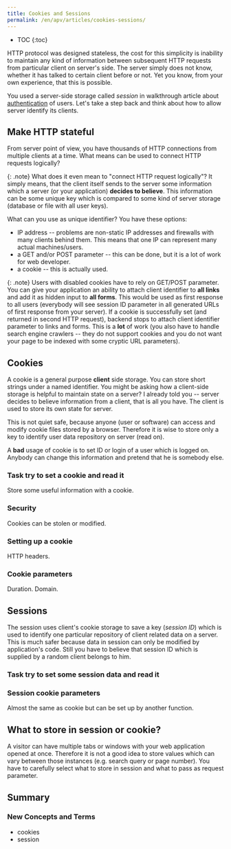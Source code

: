 ```yaml
---
title: Cookies and Sessions
permalink: /en/apv/articles/cookies-sessions/
---
```


* TOC
{:toc}

HTTP protocol was designed stateless, the cost for this simplicity is inability to maintain any kind
of information between subsequent HTTP requests from particular client on server's side. The server simply does
not know, whether it has talked to certain client before or not. Yet you know, from your own experience,
that this is possible.

You used a server-side storage called *session* in walkthrough article about [authentication](/en/apv/walkthrough/login)
of users. Let's take a step back and think about how to allow server identify its clients.

## Make HTTP stateful
From server point of view, you have thousands of HTTP connections from multiple clients at a time.
What means can be used to connect HTTP requests logically?

{: .note}
What does it even mean to "connect HTTP request logically"? It simply means, that the client itself sends
to the server some information which a server (or your application) **decides to believe**. This information
can be some unique key which is compared to some kind of server storage (database or file with all user keys).

What can you use as unique identifier? You have these options:

- IP address -- problems are non-static IP addresses and firewalls with many clients behind them. This
  means that one IP can represent many actual machines/users.
- a GET and/or POST parameter -- this can be done, but it is a lot of work for web developer.
- a cookie -- this is actually used.

{: .note}
Users with disabled cookies have to rely on GET/POST parameter. You can give your application an ability
to attach client identifier to **all links** and add it as hidden input to **all forms**. This would be used
as first response to all users (everybody will see session ID parameter in all generated URLs of first response
from your server). If a cookie is successfully set (and returned in second HTTP request), backend stops to
attach client identifier parameter to links and forms. This is a **lot** of work (you also have to handle
search engine crawlers -- they do not support cookies and you do not want your page to be indexed with some
cryptic URL parameters).

## Cookies
A cookie is a general purpose **client** side storage. You can store short strings under a named identifier.
You might be asking how a client-side storage is helpful to maintain state on a server? I already told you --
server decides to believe information from a client, that is all you have. The client is used to store its
own state for server.

This is not quiet safe, because anyone (user or software) can access and modify cookie files stored by a
browser. Therefore it is wise to store only a key to identify user data repository on server (read on).

A **bad** usage of cookie is to set ID or login of a user which is logged on. Anybody can change this
information and pretend that he is somebody else.

### Task try to set a cookie and read it
Store some useful information with a cookie.

### Security
Cookies can be stolen or modified.

### Setting up a cookie
HTTP headers.

### Cookie parameters
Duration. Domain.

## Sessions
The session uses client's cookie storage to save a key (*session ID*) which is used to identify one particular
repository of client related data on a server. This is much safer because data in session can only be modified
by application's code. Still you have to believe that session ID which is supplied by a random client belongs
to him.

### Task try to set some session data and read it

### Session cookie parameters
Almost the same as cookie but can be set up by another function.

## What to store in session or cookie?
A visitor can have multiple tabs or windows with your web application opened at once. Therefore it is not a good
idea to store values which can vary between those instances (e.g. search query or page number). You have to
carefully select what to store in session and what to pass as request parameter.

## Summary

### New Concepts and Terms
- cookies
- session
